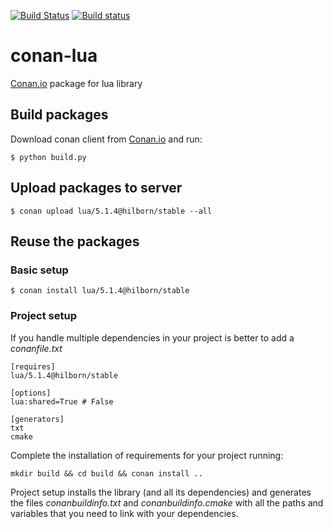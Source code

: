 [![Build Status](https://travis-ci.org/sixten-hilborn/conan-lua.svg?branch=master)](https://travis-ci.org/sixten-hilborn/conan-lua)
[![Build status](https://ci.appveyor.com/api/projects/status/clrxf3djdhnw0xr2?svg=true)](https://ci.appveyor.com/project/sixten-hilborn/conan-lua)

# conan-lua

[Conan.io](https://conan.io) package for lua library

## Build packages

Download conan client from [Conan.io](https://conan.io) and run:

    $ python build.py
    
## Upload packages to server

    $ conan upload lua/5.1.4@hilborn/stable --all
    
## Reuse the packages

### Basic setup

    $ conan install lua/5.1.4@hilborn/stable
    
### Project setup

If you handle multiple dependencies in your project is better to add a *conanfile.txt*
    
    [requires]
    lua/5.1.4@hilborn/stable

    [options]
    lua:shared=True # False
    
    [generators]
    txt
    cmake

Complete the installation of requirements for your project running:</small></span>

    mkdir build && cd build && conan install ..

Project setup installs the library (and all its dependencies) and generates the files *conanbuildinfo.txt* and *conanbuildinfo.cmake* with all the paths and variables that you need to link with your dependencies.

